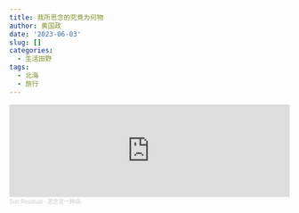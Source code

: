 ```yaml
---
title: 我所思念的究竟为何物
author: 黄国政
date: '2023-06-03'
slug: []
categories:
  - 生活田野
tags:
  - 北海
  - 旅行
---
```


<iframe width="100%" height="166" frameborder="no" scrolling="no" allow="autoplay" src="https://w.soundcloud.com/player/?url=https%3A//api.soundcloud.com/tracks/1529593324&color=%23ff5500&auto_play=true&hide_related=false&show_comments=true&show_user=true&show_reposts=false&show_teaser=true"></iframe><div style="font-size: 10px; color: #cccccc;line-break: anywhere;word-break: normal;overflow: hidden;white-space: nowrap;text-overflow: ellipsis; font-family: Interstate,Lucida Grande,Lucida Sans Unicode,Lucida Sans,Garuda,Verdana,Tahoma,sans-serif;font-weight: 100;"><a href="https://soundcloud.com/sun-residual" title="Sun Residual" target="_blank" style="color: #cccccc; text-decoration: none;">Sun Residual</a> · <a href="https://soundcloud.com/sun-residual/2ihluwhnenqg" title="思念是一种病" target="_blank" style="color: #cccccc; text-decoration: none;">思念是一种病</a></div>

